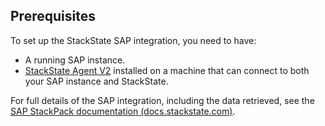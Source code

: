 ## Prerequisites

To set up the StackState SAP integration, you need to have:

- A running SAP instance.
- [StackState Agent V2](/#/stackpacks/stackstate-agent-v2/) installed on a machine that can connect to both your SAP instance and StackState.

For full details of the SAP integration, including the data retrieved, see the [SAP StackPack documentation \(docs.stackstate.com\)](https://l.stackstate.com/ui-sap-stackpack-docs).
